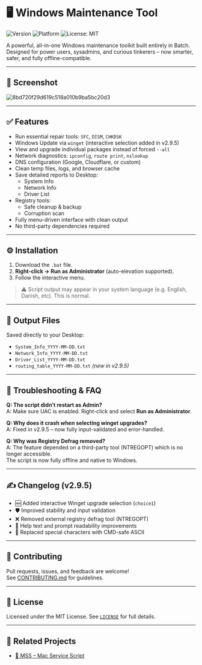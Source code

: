 # 🖥️ Windows Maintenance Tool

![Version](https://img.shields.io/badge/version-v2.9.5-green)
![Platform](https://img.shields.io/badge/platform-Windows-blue)
![License: MIT](https://img.shields.io/badge/license-MIT-blue)

A powerful, all-in-one Windows maintenance toolkit built entirely in Batch.  
Designed for power users, sysadmins, and curious tinkerers – now smarter, safer, and fully offline-compatible.

---

## 📸 Screenshot

![8bd720f29d619c518a010b9ba5bc20d3](https://github.com/user-attachments/assets/8440e020-f679-4af5-8f8b-cb5c03dfa667)

---

## ✅ Features

- Run essential repair tools: `SFC`, `DISM`, `CHKDSK`
- Windows Update via `winget` (interactive selection added in v2.9.5)
- View and upgrade individual packages instead of forced `--all`
- Network diagnostics: `ipconfig`, `route print`, `nslookup`
- DNS configuration (Google, Cloudflare, or custom)
- Clean temp files, logs, and browser cache
- Save detailed reports to Desktop:
  - System Info
  - Network Info
  - Driver List
- Registry tools:
  - Safe cleanup & backup
  - Corruption scan
- Fully menu-driven interface with clean output
- No third-party dependencies required

---

## ⚙️ Installation

1. Download the `.bat` file.
2. **Right-click → Run as Administrator** (auto-elevation supported).
3. Follow the interactive menu.

> ⚠️ Script output may appear in your system language (e.g. English, Danish, etc). This is normal.

---

## 📁 Output Files

Saved directly to your Desktop:

- `System_Info_YYYY-MM-DD.txt`
- `Network_Info_YYYY-MM-DD.txt`
- `Driver_List_YYYY-MM-DD.txt`
- `routing_table_YYYY-MM-DD.txt` *(new in v2.9.5)*

---

## 🧪 Troubleshooting & FAQ

**Q: The script didn’t restart as Admin?**  
A: Make sure UAC is enabled. Right-click and select **Run as Administrator**.

**Q: Why does it crash when selecting winget upgrades?**  
A: Fixed in v2.9.5 – now fully input-validated and error-handled.

**Q: Why was Registry Defrag removed?**  
A: The feature depended on a third-party tool (NTREGOPT) which is no longer accessible.  
The script is now fully offline and native to Windows.

---

## ✍️ Changelog (v2.9.5)

- 🆕 Added interactive Winget upgrade selection (`choice1`)
- 🛡 Improved stability and input validation
- ❌ Removed external registry defrag tool (NTREGOPT)
- 🧠 Help text and prompt readability improvements
- 🧼 Replaced special characters with CMD-safe ASCII

---

## 🤝 Contributing

Pull requests, issues, and feedback are welcome!  
See [CONTRIBUTING.md](CONTRIBUTING.md) for guidelines.

---

## 📜 License

Licensed under the MIT License. See [`LICENSE`](LICENSE) for full details.

---

## 🔗 Related Projects

- [🍎 MSS – Mac Service Script](https://github.com/ios12checker/MSS-Mac-Service-Script)
